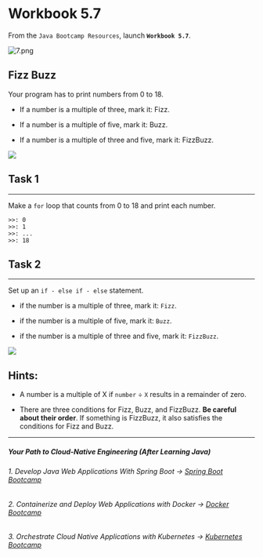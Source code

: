 # Workbook 5.7

From the `Java Bootcamp Resources`, launch **`Workbook 5.7`**.

![7.png](https://img-c.udemycdn.com/redactor/raw/article_lecture/2025-01-04_02-47-28-c07d828d8f3c2ec3f14f47828add052d.png)

Fizz Buzz
---------

Your program has to print numbers from 0 to 18.

-   If a number is a multiple of three, mark it: Fizz.

-   If a number is a multiple of five, mark it: Buzz.

-   If a number is a multiple of three and five, mark it: FizzBuzz.

![](https://img-c.udemycdn.com/redactor/raw/article_lecture/2025-01-04_02-47-28-a6383f74a637106e4599b0c8b3bbd8f8.png)

## Task 1
------

Make a `for` loop that counts from 0 to 18 and print each number.

```
>>: 0
>>: 1
>>: ...
>>: 18
```

## Task 2
------

Set up an `if - else if - else` statement.

-   if the number is a multiple of three, mark it: `Fizz`.

-   if the number is a multiple of five, mark it: `Buzz`.

-   if the number is a multiple of three and five, mark it: `FizzBuzz`.

![](https://img-c.udemycdn.com/redactor/raw/article_lecture/2025-01-04_02-47-28-99653c2c469d9a61e2129a19503c62f2.png)

**Hints:**
----------

-   A number is a multiple of X if `number` ÷ `X` results in a remainder of zero.

-   There are three conditions for Fizz, Buzz, and FizzBuzz. **Be careful about their order**. If something is FizzBuzz, it also satisfies the conditions for Fizz and Buzz.

----------
##### Your Path to Cloud-Native Engineering (After Learning Java)
###### 1. Develop Java Web Applications With Spring Boot → [Spring Boot Bootcamp](https://www.udemy.com/course/the-complete-spring-boot-development-bootcamp/?couponCode=SPRING_BOOTCAMP)
###### 2. Containerize and Deploy Web Applications with Docker → [Docker Bootcamp](https://www.udemy.com/course/docker-bootcamp-conquer-docker-with-real-world-projects/?couponCode=DOCKER_BOOTCAMP)
###### 3. Orchestrate Cloud Native Applications with Kubernetes → [Kubernetes Bootcamp](https://kubernetestraining.io/)